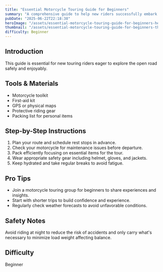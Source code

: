 ```yaml
---
title: "Essential Motorcycle Touring Guide for Beginners"
summary: "A comprehensive guide to help new riders successfully embark on motorcycle tours."
pubDate: "2025-06-22T22:18:38"
heroImage: "/assets/essential-motorcycle-touring-guide-for-beginners-hero.jpg"
thumbnail: "/assets/essential-motorcycle-touring-guide-for-beginners-thumb.jpg"
difficulty: Beginner
---
```


<h2>Introduction</h2>
<p>This guide is essential for new touring riders eager to explore the open road safely and enjoyably.</p>
<h2>Tools & Materials</h2>
<ul>
  <li>Motorcycle toolkit</li>
  <li>First-aid kit</li>
  <li>GPS or physical maps</li>
  <li>Protective riding gear</li>
  <li>Packing list for personal items</li>
</ul>
<h2>Step-by-Step Instructions</h2>
<ol>
  <li>Plan your route and schedule rest stops in advance.</li>
  <li>Check your motorcycle for maintenance issues before departure.</li>
  <li>Pack efficiently focusing on essential items for the tour.</li>
  <li>Wear appropriate safety gear including helmet, gloves, and jackets.</li>
  <li>Keep hydrated and take regular breaks to avoid fatigue.</li>
</ol>
<h2>Pro Tips</h2>
<ul>
  <li>Join a motorcycle touring group for beginners to share experiences and insights.</li>
  <li>Start with shorter trips to build confidence and experience.</li>
  <li>Regularly check weather forecasts to avoid unfavorable conditions.</li>
</ul>
<h2>Safety Notes</h2>
<p>Avoid riding at night to reduce the risk of accidents and only carry what's necessary to minimize load weight affecting balance.</p>
<h2>Difficulty</h2>
<p>Beginner</p>